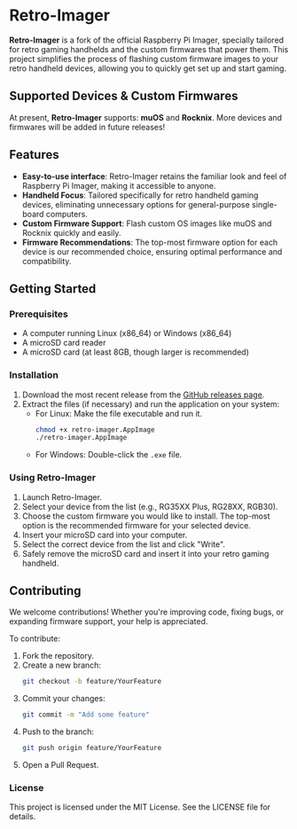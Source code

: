 # Retro-Imager

**Retro-Imager** is a fork of the official Raspberry Pi Imager, specially tailored for retro gaming handhelds and the custom firmwares that power them. This project simplifies the process of flashing custom firmware images to your retro handheld devices, allowing you to quickly get set up and start gaming.

## Supported Devices & Custom Firmwares

At present, **Retro-Imager** supports:
**muOS** and **Rocknix**. 
More devices and firmwares will be added in future releases!

## Features

- **Easy-to-use interface**: Retro-Imager retains the familiar look and feel of Raspberry Pi Imager, making it accessible to anyone.
- **Handheld Focus**: Tailored specifically for retro handheld gaming devices, eliminating unnecessary options for general-purpose single-board computers.
- **Custom Firmware Support**: Flash custom OS images like muOS and Rocknix quickly and easily.
- **Firmware Recommendations**: The top-most firmware option for each device is our recommended choice, ensuring optimal performance and compatibility.

## Getting Started

### Prerequisites

- A computer running Linux (x86_64) or Windows (x86_64)
- A microSD card reader
- A microSD card (at least 8GB, though larger is recommended)

### Installation

1. Download the most recent release from the [GitHub releases page](https://github.com/cmclark00/retro-imager/releases).
2. Extract the files (if necessary) and run the application on your system:
   - For Linux: Make the file executable and run it.
     ```bash
     chmod +x retro-imager.AppImage
     ./retro-imager.AppImage
     ```
   - For Windows: Double-click the `.exe` file.

### Using Retro-Imager

1. Launch Retro-Imager.
2. Select your device from the list (e.g., RG35XX Plus, RG28XX, RGB30).
3. Choose the custom firmware you would like to install. The top-most option is the recommended firmware for your selected device.
4. Insert your microSD card into your computer.
5. Select the correct device from the list and click "Write".
6. Safely remove the microSD card and insert it into your retro gaming handheld.

## Contributing

We welcome contributions! Whether you're improving code, fixing bugs, or expanding firmware support, your help is appreciated.

To contribute:

1. Fork the repository.
2. Create a new branch:
   ```bash
   git checkout -b feature/YourFeature
3. Commit your changes:
   ```bash
   git commit -m "Add some feature"
4. Push to the branch:
   ```bash
   git push origin feature/YourFeature
5. Open a Pull Request.

### License
This project is licensed under the MIT License. See the LICENSE file for details.
